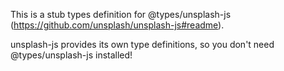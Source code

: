 This is a stub types definition for @types/unsplash-js (https://github.com/unsplash/unsplash-js#readme).

unsplash-js provides its own type definitions, so you don't need @types/unsplash-js installed!